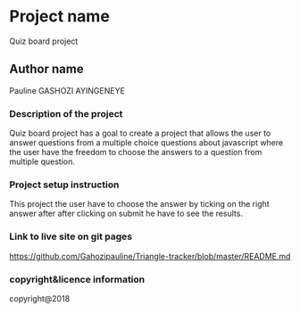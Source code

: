 # Project name
Quiz board project
## Author name
Pauline GASHOZI AYINGENEYE
### Description of the project
Quiz board project has a goal to create a project that allows the user to answer questions from a multiple choice questions about javascript where the user have the freedom to choose the answers to a question from multiple question.
### Project setup instruction
This project the user have to choose the answer by ticking on the right answer after after clicking on submit he have to see the results.
### Link to live site on git pages
https://github.com/Gahozipauline/Triangle-tracker/blob/master/README.md
### copyright&licence information
copyright@2018